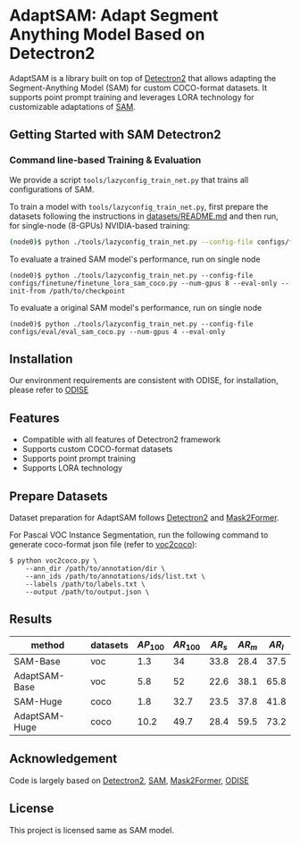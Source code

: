 # AdaptSAM: Adapt Segment Anything Model Based on Detectron2

AdaptSAM is a library built on top of [Detectron2](https://github.com/facebookresearch/detectron2) that allows adapting the Segment-Anything Model (SAM) for custom COCO-format datasets. It supports point prompt training and leverages LORA technology for customizable adaptations of [SAM](https://github.com/luca-medeiros/lang-segment-anything).

## Getting Started with SAM Detectron2

### Command line-based Training & Evaluation

We provide a script `tools/lazyconfig_train_net.py` that trains all configurations of SAM.

To train a model with `tools/lazyconfig_train_net.py`, first prepare the datasets following the instructions in
[datasets/README.md](https://github.com/facebookresearch/detectron2/tree/b2948fb7abe0604db8b9ec25898871e656d0b210/datasets) and then run, for single-node (8-GPUs) NVIDIA-based training:

```bash
(node0)$ python ./tools/lazyconfig_train_net.py --config-file configs/finetune/finetune_lora_sam_coco.py --num-gpus 8 
```

To evaluate a trained SAM model's performance, run on single node

```
(node0)$ python ./tools/lazyconfig_train_net.py --config-file configs/finetune/finetune_lora_sam_coco.py --num-gpus 8 --eval-only --init-from /path/to/checkpoint
```

To evaluate a original SAM model's performance, run on single node
```
(node0)$ python ./tools/lazyconfig_train_net.py --config-file configs/eval/eval_sam_coco.py --num-gpus 4 --eval-only
```

## Installation

Our environment requirements are consistent with ODISE, for installation, please refer to [ODISE](https://github.com/NVlabs/ODISE)

## Features
- Compatible with all features of Detectron2 framework
- Supports custom COCO-format datasets
- Supports point prompt training
- Supports LORA technology
## Prepare Datasets
Dataset preparation for AdaptSAM follows [Detectron2](https://github.com/facebookresearch/detectron2/blob/main/datasets/README.md) and [Mask2Former](https://github.com/facebookresearch/Mask2Former/blob/main/datasets/README.md). 

For Pascal VOC Instance Segmentation, run the following command to generate coco-format json file (refer to [voc2coco](https://github.com/yukkyo/voc2coco)):
```
$ python voc2coco.py \
    --ann_dir /path/to/annotation/dir \
    --ann_ids /path/to/annotations/ids/list.txt \
    --labels /path/to/labels.txt \
    --output /path/to/output.json \
```

## Results

| method        | datasets | $AP_{100}$ | $AR_{100}$ | $AR_{s}$ | $AR_{m}$ | $AR_{l}$ |
| ------------- | -------- | ---------- | ---------- | -------- | -------- | -------- |
| SAM-Base      | voc      | 1.3        | 34         | 33.8     | 28.4     | 37.5     |
| AdaptSAM-Base | voc      | 5.8        | 52         | 22.6     | 38.1     | 65.8     |
| SAM-Huge      | coco     | 1.8        | 32.7       | 23.5     | 37.8     | 41.8     |
| AdaptSAM-Huge | coco     | 10.2       | 49.7       | 28.4     | 59.5     | 73.2     |

## Acknowledgement

Code is largely based on [Detectron2](https://github.com/facebookresearch/detectron2), [SAM](https://github.com/luca-medeiros/lang-segment-anything), [Mask2Former](https://github.com/facebookresearch/Mask2Former), [ODISE](https://github.com/NVlabs/ODISE)

## License

This project is licensed same as SAM model.